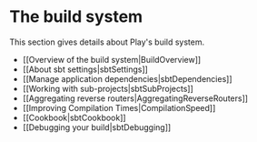 <!--- Copyright (C) from 2022 The Play Framework Contributors <https://github.com/playframework>, 2011-2021 Lightbend Inc. <https://www.lightbend.com> -->

# The build system

This section gives details about Play's build system.

- [[Overview of the build system|BuildOverview]]
- [[About sbt settings|sbtSettings]]
- [[Manage application dependencies|sbtDependencies]]
- [[Working with sub-projects|sbtSubProjects]]
- [[Aggregating reverse routers|AggregatingReverseRouters]]
- [[Improving Compilation Times|CompilationSpeed]]
- [[Cookbook|sbtCookbook]]
- [[Debugging your build|sbtDebugging]]
